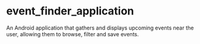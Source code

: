 # event_finder_application
An Android application that gathers and displays upcoming events near the user, allowing them to browse, filter and save events.
